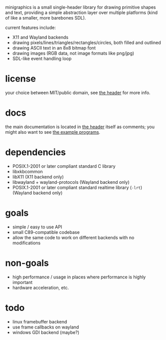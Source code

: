 minigraphics is a small single-header library for drawing primitive shapes and text, providing a simple abstraction layer over multiple platforms (kind of like a smaller, more barebones SDL).

current features include:
- X11 and Wayland backends
- drawing pixels/lines/triangles/rectangles/circles, both filled and outlined
- drawing ASCII text in an 8x8 bitmap font
- drawing images (RGB data, not image formats like png/jpg)
- SDL-like event handling loop

# license

your choice between MIT/public domain, see [the header](minigraphics.h) for more info.

# docs

the main documentation is located in [the header](minigraphics.h) itself as comments; you might also want to see [the example programs](examples).

# dependencies

- POSIX.1-2001 or later compliant standard C library
- libxkbcommon
- libX11 (X11 backend only)
- libwayland + wayland-protocols (Wayland backend only)
- POSIX.1-2001 or later compliant standard realtime library (`-lrt`) (Wayland backend only)

# goals

- simple / easy to use API
- small C89-compatible codebase
- allow the same code to work on different backends with no modifications

# non-goals

- high performance / usage in places where performance is highly important
- hardware acceleration, etc.

# todo

- linux framebuffer backend
- use frame callbacks on wayland
- windows GDI backend (maybe?)
